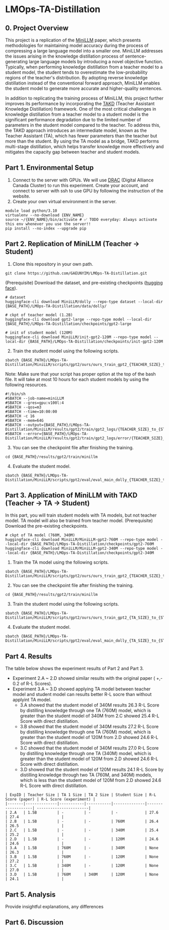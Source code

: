 # LMOps-TA-Distillation

## 0. Project Overview
This project is a replication of the [MiniLLM](https://arxiv.org/abs/2306.08543) paper, which presents methodologies for maintaining model accuracy during the process of compressing a large language model into a smaller one. MiniLLM addresses the issues arising in the knowledge distillation process of sentence-generating large language models by introducing a novel objective function. Typically, when performing knowledge distillation from a teacher model to a student model, the student tends to overestimate the low-probability regions of the teacher's distribution. By adopting reverse knowledge distillation instead of the conventional forward approach, MiniLLM enables the student model to generate more accurate and higher-quality sentences.

In addition to replicating the training process of MiniLLM, this project further improves its performance by incorporating the [TAKD](https://arxiv.org/abs/1902.03393) (Teacher Assistant Knowledge Distillation) framework. One of the most critical challenges in knowledge distillation from a teacher model to a student model is the significant performance degradation due to the limited number of parameters in the student model compared to the teacher. To address this, the TAKD approach introduces an intermediate model, known as the Teacher Assistant (TA), which has fewer parameters than the teacher but more than the student. By using the TA model as a bridge, TAKD performs multi-stage distillation, which helps transfer knowledge more effectively and mitigates the capacity gap between teacher and student models.

## Part 1. Environmental Setup
1. Connect to the server with GPUs.
We will use [DRAC](https://alliancecan.ca/en/search?keywords=ssh) (Digital Alliance Canada Cluster) to run this experiment. Create your account, and connect to server with ssh to use GPU by following the instruction of the website.
2. Create your own virtual environment in the server.
```
module load python/3.10
virtualenv --no-download {ENV_NAME}
source ~/{ENV_NAME}/bin/activate # ✅ TODO everyday: Always activate this env whenever you use the server!!
pip install --no-index --upgrade pip
```

## Part 2. Replication of MiniLLM (Teacher -> Student)
1. Clone this repository in your own path.
```
git clone https://github.com/GAEUNYIM/LMOps-TA-Distillation.git
```
(Prerequisite) Download the dataset, and pre-existing checkpoints ([hugging face](https://huggingface.co/MiniLLM)).
```
# dataset
huggingface-cli download MiniLLM/dolly --repo-type dataset --local-dir {BASE_PATH}/LMOps-TA-Distillation/data/dolly/

# ckpt of teacher model (1.2B)
huggingface-cli download gpt2-large --repo-type model --local-dir {BASE_PATH}/LMOps-TA-Distillation/checkpoints/gpt2-large

# init of student model (120M)
huggingface-cli download MiniLLM/init-gpt2-120M --repo-type model --local-dir {BASE_PATH}/LMOps-TA-Distillation/checkpoints/init-gpt2-120M
```
2. Train the student model using the following scripts. 
```
sbatch {BASE_PATH}/LMOps-TA-Distillation/MiniLLM/scripts/gpt2/ours/ours_train_gpt2_{TEACHER_SIZE}_to_{STUDENT_SIZE}.sh
```
Note: Make sure that your script has proper option at the top of the bash file. It will take at most 10 hours for each student models by using the following resources. 
```
#!/bin/sh
#SBATCH --job-name=miniLLM
#SBATCH --gres=gpu:v100l:4
#SBATCH --qos=m3
#SBATCH --time=10:00:00
#SBATCH -c 16
#SBATCH --mem=64G
#SBATCH --output={BASE_PATH}/LMOps-TA-Distillation/MiniLLM/results/gpt2/train/gpt2_logs/{TEACHER_SIZE}_to_{STUDENT_SIZE}.out 
#SBATCH --error={BASE_PATH}/LMOps-TA-Distillation/MiniLLM/results/gpt2/train/gpt2_logs/error/{TEACHER_SIZE}_to_{STUDENT_SIZE}.out
```
3. You can see the checkpoint file after finishing the training.
```
cd {BASE_PATH}/results/gpt2/train/minillm
```
4. Evaluate the student model.
```
sbatch {BASE_PATH}/LMOps-TA-Distillation/MiniLLM/scripts/gpt2/eval/eval_main_dolly_{TEACHER_SIZE}_to_{STUDENT_SIZE}.sh
```

## Part 3. Application of MiniLLM with TAKD (Teacher -> TA -> Student)
In this part, you will train student models with TA models, but not teacher model. TA model will also be trained from teacher model.
(Prerequisite) Download the pre-existing checkpoints.
```
# ckpt of TA model (760M, 340M)
huggingface-cli download MiniLLM/MiniLLM-gpt2-760M --repo-type model --local-dir {BASE_PATH}/LMOps-TA-Distillation/checkpoints/gpt2-760M
huggingface-cli download MiniLLM/MiniLLM-gpt2-340M --repo-type model --local-dir {BASE_PATH}/LMOps-TA-Distillation/checkpoints/gpt2-340M
```
1. Train the TA model using the following scripts. 
```
sbatch {BASE_PATH}/LMOps-TA-Distillation/MiniLLM/scripts/gpt2/ours/ours_train_gpt2_{TEACHER_SIZE}_to_{TA_SIZE}.sh
```
2. You can see the checkpoint file after finishing the training.
```
cd {BASE_PATH}/results/gpt2/train/minillm
```
3. Train the student model using the following scripts. 
```
sbatch {BASE_PATH}/LMOps-TA-Distillation/MiniLLM/scripts/gpt2/ours/ours_train_gpt2_{TA_SIZE}_to_{STUDENT_SIZE}.sh
``` 
4. Evaluate the student model.
```
sbatch {BASE_PATH}/LMOps-TA-Distillation/MiniLLM/scripts/gpt2/eval/eval_main_dolly_{TA_SIZE}_to_{STUDENT_SIZE}.sh
```
## Part 4. Results
The table below shows the experiment results of Part 2 and Part 3. 
- Experiment 2.A ~ 2.D showed similar results with the original paper ( +,- 0.2 of R-L Scores).
- Experiment 3.A ~ 3.D showed applying TA model between teacher model and student model can results better R-L socre than without applyint TA model.
  - 3.A showed that the student model of 340M results 26.3 R-L Score by distilling knowledge through one TA (760M) model, which is greater than the student model of 340M from 2.C showed 25.4 R-L Score with direct distillation.
  - 3.B showed that the student model of 340M results 27.2 R-L Score by distilling knowledge through one TA (760M) model, which is greater than the student model of 120M from 2.D showed 24.6 R-L Score with direct distillation.
  - 3.C showed that the student model of 340M results 27.0 R-L Score by distilling knowledge through one TA (340M) model, which is greater than the student model of 120M from 2.D showed 24.6 R-L Score with direct distillation.
  - 3.D showed that the student model of 120M results 24.1 R-L Score by distilling knowledge through two TA (760M, and 340M) models, which is less than the student model of 120M from 2.D showed 24.6 R-L Score with direct distillation.
```
| ExpID | Teacher Size | TA 1 Size | TA 2 Size | Student Size | R-L Score (paper) | R-L Score (experiment) |
|-------|--------------|-----------|-----------|--------------|-------------------| -----------------------|
| 2.A   | 1.5B         | -         | -         | -            | 27.6              | 27.4                   |
| 2.B   | 1.5B         | -         | -         | 760M         | 26.4              | 26.5                   |
| 2.C   | 1.5B         | -         | -         | 340M         | 25.4              | 25.2                   |
| 2.D   | 1.5B         | -         | -         | 120M         | 24.6              | 24.6                   |
| 3.A   | 1.5B         | 760M      | -         | 340M         | None              | 26.3                   |
| 3.B   | 1.5B         | 760M      | -         | 120M         | None              | 27.2                   |
| 3.C   | 1.5B         | 340M      | -         | 120M         | None              | 27.0                   |
| 3.D   | 1.5B         | 760M      | 340M      | 120M         | None              | 24.1                   |
```
## Part 5. Analysis
Provide insightful explanations, any differences

## Part 6. Discussion
